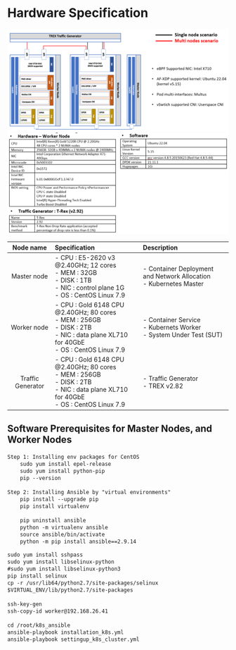 # Hardware Specification

![topology](images/topology.png)
![configuration](images/benchmark_config.PNG)

|     Node name     | Specification                                                | Description                                                  |
| :---------------: | :----------------------------------------------------------- | :----------------------------------------------------------- |
|    Master node    | - CPU : E5-2620 v3 @2.40GHz; 12 cores <br/>- MEM : 32GB <br/>- DISK : 1TB <br/>- NIC : control plane 1G <br/>- OS : CentOS Linux 7.9 | \- Container Deployment and Network Allocation<br/>\- Kubernetes Master |
|    Worker node    | - CPU : Gold 6148 CPU @2.40GHz; 80 cores <br/>- MEM : 256GB<br/>- DISK : 2TB<br/>- NIC : data plane XL710 for 40GbE <br/>- OS : CentOS Linux 7.9 | \- Container Service<br/>\- Kubernets Worker<br/>- System Under Test (SUT) |
| Traffic Generator | - CPU : Gold 6148 CPU @2.40GHz; 80 cores<br/>- MEM : 256GB<br/>- DISK : 2TB<br/>- NIC : data plane XL710 for 40GbE<br/>- OS : CentOS Linux 7.9 | \- Traffic Generator<br/>\- TREX v2.82                       |

## Software Prerequisites for Master Nodes, and Worker Nodes

```
Step 1: Installing env packages for CentOS
	sudo yum install epel-release
	sudo yum install python-pip
	pip --version

Step 2: Installing Ansible by "virtual environments"
	pip install --upgrade pip
	pip install virtualenv
	
	pip uninstall ansible
	python -m virtualenv ansible
	source ansible/bin/activate 
	python -m pip install ansible==2.9.14
```



```
sudo yum install sshpass
sudo yum install libselinux-python
#sudo yum install libselinux-python3
pip install selinux
cp -r /usr/lib64/python2.7/site-packages/selinux $VIRTUAL_ENV/lib/python2.7/site-packages

ssh-key-gen
ssh-copy-id worker@192.168.26.41

cd /root/k8s_ansible
ansible-playbook installation_k8s.yml
ansible-playbook settingup_k8s_cluster.yml
```


